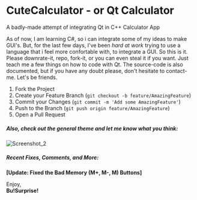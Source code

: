 # CuteCalculator - or Qt Calculator
A badly-made attempt of integrating Qt in C++ Calculator App

As of now, I am learning C#, so i can integrate some of my ideas to make GUI's. But, for the last few days, I've been *hard at work* trying to use a language that i feel more confortable with, to integrate a GUI. So this is it. Please downrate-it, repo, fork-it, or you can even steal it if you want. Just teach me a few things on how to code with Qt. The source-code is also documented, but if you have any doubt please, don't hesitate to contact-me. Let's be friends.

1. Fork the Project
2. Create your Feature Branch (`git checkout -b feature/AmazingFeature`)
3. Commit your Changes (`git commit -m 'Add some AmazingFeature'`)
4. Push to the Branch (`git push origin feature/AmazingFeature`)
5. Open a Pull Request

<p align="right">

##### Also, check out the general theme and let me know what you think:
![Screenshot_2](https://user-images.githubusercontent.com/86316775/157963486-34560fa2-c315-4cf6-93db-fdfc39eb053d.png)


##### Recent Fixes, Comments, and More:
**[Update: Fixed the Bad Memory (M+, M-, M) Buttons]**  
 
   
  
  
  
  
  
   
Enjoy,  
**Bu!Surprise!**
